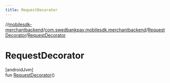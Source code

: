 ```yaml
---
title: RequestDecorator
---
```

//[mobilesdk-merchantbackend](../../../index.html)/[com.swedbankpay.mobilesdk.merchantbackend](../index.html)/[RequestDecorator](index.html)/[RequestDecorator](-request-decorator.html)



# RequestDecorator



[androidJvm]\
fun [RequestDecorator](-request-decorator.html)()




